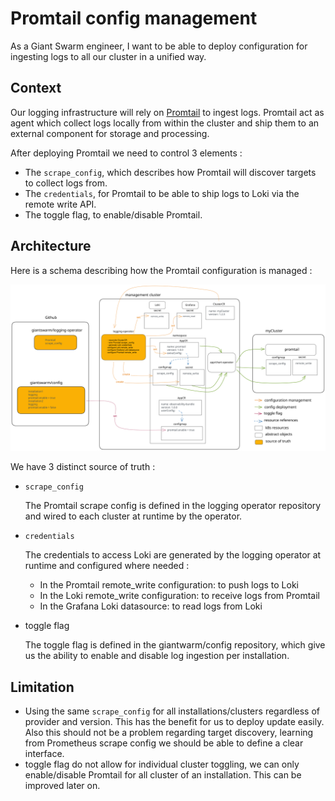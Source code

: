 # Promtail config management

As a Giant Swarm engineer, I want to be able to deploy configuration for ingesting logs to all our cluster in a unified way.

## Context

Our logging infrastructure will rely on [Promtail](https://grafana.com/docs/loki/latest/clients/promtail/) to ingest logs. Promtail act as agent which collect logs locally from within the cluster and ship them to an external component for storage and processing.

After deploying Promtail we need to control 3 elements :

- The `scrape_config`, which describes how Promtail will discover targets to collect logs from.
- The `credentials`, for Promtail to be able to ship logs to Loki via the remote write API.
- The toggle flag, to enable/disable Promtail.

## Architecture

Here is a schema describing how the Promtail configuration is managed :

![promtail-config-management](./assets/promtail-config-management.svg)

We have 3 distinct source of truth :

* `scrape_config`

   The Promtail scrape config is defined in the logging operator repository and wired to each cluster at runtime by the operator.

* `credentials`

   The credentials to access Loki are generated by the logging operator at runtime and configured where needed :
   - In the Promtail remote_write configuration: to push logs to Loki
   - In the Loki remote_write configuration: to receive logs from Promtail
   - In the Grafana Loki datasource: to read logs from Loki

* toggle flag

  The toggle flag is defined in the giantwarm/config repository, which give us the ability to enable and disable log ingestion per installation.


## Limitation

* Using the same `scrape_config` for all installations/clusters regardless of provider and version. This has the benefit for us to deploy update easily. Also this should not be a problem regarding target discovery, learning from Prometheus scrape config we should be able to define a clear interface.
* toggle flag do not allow for individual cluster toggling, we can only enable/disable Promtail for all cluster of an installation. This can be improved later on.


